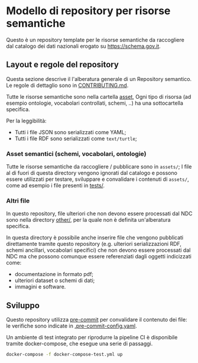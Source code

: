 # Modello di repository per risorse semantiche

Questo è un repository template per le risorse semantiche da raccogliere
dal catalogo dei dati nazionali erogato su https://schema.gov.it.

## Layout e regole del repository

Questa sezione descrive il l'alberatura generale di un
Repository semantico.
Le regole di dettaglio sono in [CONTRIBUTING.md](CONTRIBUTING.md).

Tutte le risorse semantiche sono nella cartella [asset](assets/),
Ogni tipo di risorsa (ad esempio ontologie, vocabolari controllati, schemi, ..)
ha una sottocartella specifica.

Per la leggibilità:

- Tutti i file JSON sono serializzati come YAML;
- Tutti i file RDF sono serializzati come  `text/turtle`;

### Asset semantici (schemi, vocabolari, ontologie)

Tutte le risorse semantiche da raccogliere / pubblicare sono in `assets/`;
I file al di fuori di questa directory vengono ignorati dal catalogo
e possono essere utilizzati per testare, sviluppare e convalidare i contenuti di  `assets/`,
come ad esempio i file presenti in [tests/](tests/).

### Altri file

In questo repository, file ulteriori che non devono essere processati
dal NDC sono nella directory [other/](other/), per la quale non è definita
un'alberatura specifica.

In questa directory è possibile anche inserire file che vengono pubblicati
direttamente tramite questo repository (e.g. ulteriori serializzazioni RDF,
schemi ancillari, vocabolari specifici) che non devono essere processati
dal NDC ma che possono comunque essere referenziati dagli oggetti indicizzati
come:

- documentazione in formato pdf;
- ulteriori dataset o schemi di dati;
- immagini e software.



## Sviluppo

Questo repository utilizza [pre-commit](https://pre-commit.com/) per convalidare il contenuto dei file:
le verifiche sono indicate in [.pre-commit-config.yaml](.pre-commit-config.yaml).

Un ambiente di test integrato per riprodurre la pipeline CI
è disponibile tramite docker-compose, che esegue una serie di passaggi.

```bash
docker-compose -f docker-compose-test.yml up
```
